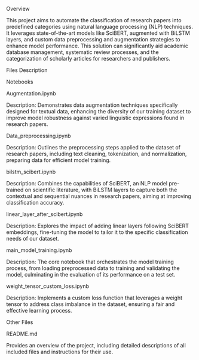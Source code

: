 Overview

This project aims to automate the classification of research papers into predefined categories using natural language processing (NLP) techniques. It leverages state-of-the-art models like SciBERT, augmented with BiLSTM layers, and custom data preprocessing and augmentation strategies to enhance model performance. This solution can significantly aid academic database management, systematic review processes, and the categorization of scholarly articles for researchers and publishers.

Files Description

Notebooks

Augmentation.ipynb

Description: Demonstrates data augmentation techniques specifically designed for textual data, enhancing the diversity of our training dataset to improve model robustness against varied linguistic expressions found in research papers.

Data_preprocessing.ipynb

Description: Outlines the preprocessing steps applied to the dataset of research papers, including text cleaning, tokenization, and normalization, preparing data for efficient model training.

bilstm_scibert.ipynb

Description: Combines the capabilities of SciBERT, an NLP model pre-trained on scientific literature, with BiLSTM layers to capture both the contextual and 
sequential nuances in research papers, aiming at improving classification accuracy.

linear_layer_after_scibert.ipynb

Description: Explores the impact of adding linear layers following SciBERT embeddings, fine-tuning the model to tailor it to the specific classification needs of our dataset.

main_model_training.ipynb

Description: The core notebook that orchestrates the model training process, from loading preprocessed data to training and validating the model, culminating in the evaluation of its performance on a test set.

weight_tensor_custom_loss.ipynb

Description: Implements a custom loss function that leverages a weight tensor to address class imbalance in the dataset, ensuring a fair and effective learning process.

Other Files

README.md

Provides an overview of the project, including detailed descriptions of all included files and instructions for their use.
